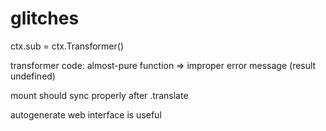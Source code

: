 glitches
========

ctx.sub = ctx.Transformer()

transformer code: almost-pure function => improper error message (result undefined)

mount should sync properly after .translate

autogenerate web interface is useful